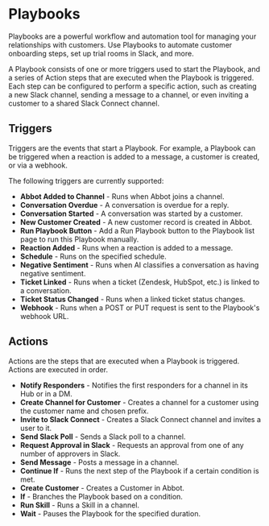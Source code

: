 # Playbooks

Playbooks are a powerful workflow and automation tool for managing your relationships with customers. Use Playbooks to automate customer onboarding steps, set up trial rooms in Slack, and more.

A Playbook consists of one or more triggers used to start the Playbook, and a series of Action steps that are executed when the Playbook is triggered. Each step can be configured to perform a specific action, such as creating a new Slack channel, sending a message to a channel, or even inviting a customer to a shared Slack Connect channel.

## Triggers

Triggers are the events that start a Playbook. For example, a Playbook can be triggered when a reaction is added to a message, a customer is created, or via a webhook.

The following triggers are currently supported:

* **Abbot Added to Channel** - Runs when Abbot joins a channel.
* **Conversation Overdue** - A conversation is overdue for a reply.
* **Conversation Started** - A conversation was started by a customer.
* **New Customer Created** - A new customer record is created in Abbot.
* **Run Playbook Button** - Add a Run Playbook button to the Playbook list page to run this Playbook manually.
* **Reaction Added** - Runs when a reaction is added to a message.
* **Schedule** - Runs on the specified schedule.
* **Negative Sentiment** - Runs when AI classifies a conversation as having negative sentiment.
* **Ticket Linked** - Runs when a ticket (Zendesk, HubSpot, etc.) is linked to a conversation.
* **Ticket Status Changed** - Runs when a linked ticket status changes.
* **Webhook** - Runs when a POST or PUT request is sent to the Playbook's webhook URL.

## Actions

Actions are the steps that are executed when a Playbook is triggered. Actions are executed in order.

* **Notify Responders** - Notifies the first responders for a channel in its Hub or in a DM.
* **Create Channel for Customer** - Creates a channel for a customer using the customer name and chosen prefix.
* **Invite to Slack Connect** - Creates a Slack Connect channel and invites a user to it.
* **Send Slack Poll** - Sends a Slack poll to a channel.
* **Request Approval in Slack** - Requests an approval from one of any number of approvers in Slack.
* **Send Message** - Posts a message in a channel.
* **Continue If** -  Runs the next step of the Playbook if a certain condition is met.
* **Create Customer** - Creates a Customer in Abbot.
* **If** - Branches the Playbook based on a condition.
* **Run Skill** - Runs a Skill in a channel.
* **Wait** - Pauses the Playbook for the specified duration.